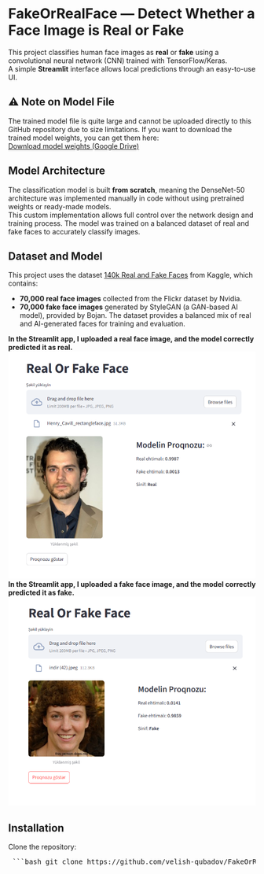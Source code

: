 # FakeOrRealFace — Detect Whether a Face Image is Real or Fake
This project classifies human face images as **real** or **fake** using a convolutional neural network (CNN) trained with TensorFlow/Keras.  
A simple **Streamlit** interface allows local predictions through an easy-to-use UI.

## ⚠️ Note on Model File
The trained model file is quite large and cannot be uploaded directly to this GitHub repository due to size limitations.
If you want to download the trained model weights, you can get them here:  
[Download model weights (Google Drive)](https://drive.google.com/file/d/1HgMOaApCpwK23BYISxEKoiPEMVLL07K1/view?usp=sharing)

## Model Architecture
The classification model is built **from scratch**, meaning the DenseNet-50 architecture was implemented manually in code without using pretrained weights or ready-made models.  
This custom implementation allows full control over the network design and training process.
The model was trained on a balanced dataset of real and fake faces to accurately classify images.

## Dataset and Model
This project uses the dataset [140k Real and Fake Faces](https://www.kaggle.com/datasets/xhlulu/140k-real-and-fake-faces) from Kaggle, which contains:
- **70,000 real face images** collected from the Flickr dataset by Nvidia.
- **70,000 fake face images** generated by StyleGAN (a GAN-based AI model), provided by Bojan.
The dataset provides a balanced mix of real and AI-generated faces for training and evaluation.

**In the Streamlit app, I uploaded a real face image, and the model correctly predicted it as real.**
![Real face prediction](assets/Real.png)
**In the Streamlit app, I uploaded a fake face image, and the model correctly predicted it as fake.**
![Fake face prediction](assets/Fake.png)

## Installation
Clone the repository:
<pre> ```bash git clone https://github.com/velish-qubadov/FakeOrRealFace.git cd FakeOrRealFace ``` </pre>

